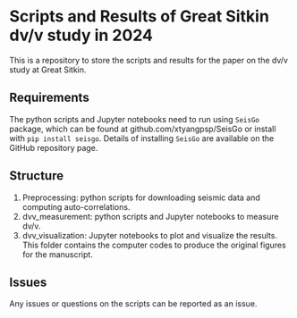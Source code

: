 # Scripts and Results of Great Sitkin dv/v study in 2024
This is a repository to store the scripts and results for the paper on the dv/v study at Great Sitkin.

## Requirements
The python scripts and Jupyter notebooks need to run using `SeisGo` package, which can be found at github.com/xtyangpsp/SeisGo or install with `pip install seisgo`. Details of installing `SeisGo` are available on the GitHub repository page. 

## Structure
1. Preprocessing: python scripts for downloading seismic data and computing auto-correlations.
2. dvv_measurement: python scripts and Jupyter notebooks to measure dv/v.
3. dvv_visualization: Jupyter notebooks to plot and visualize the results. This folder contains the computer codes to produce the original figures for the manuscript.

## Issues
Any issues or questions on the scripts can be reported as an issue.

